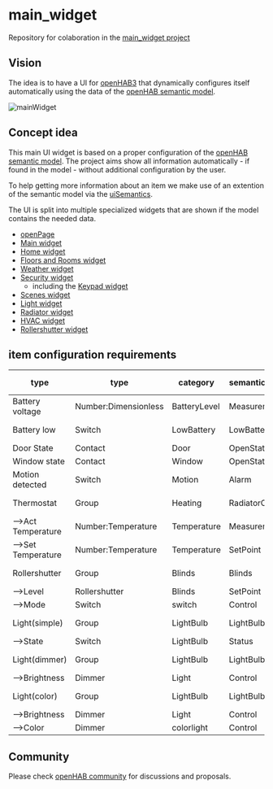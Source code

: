 # main_widget
Repository for colaboration in the [main_widget project](https://community.openhab.org/t/oh3-main-ui-main-widget-part-1-the-main-widget/138812)

## Vision
The idea is to have a UI for [openHAB3](https://www.openhab.org/) that dynamically  configures itself automatically using the data of the [openHAB semantic model](https://www.openhab.org/docs/tutorial/model.html#semantic-model).

![mainWidget](images/mainWidget_overview.jpg)

## Concept idea
This main UI widget is based on a proper configuration of the [openHAB semantic model](https://www.openhab.org/docs/tutorial/model.html#semantic-model). The project aims show all information automatically - if found in the model - without additional configuration by the user.

To help getting more information about an item we make use of an extention of the semantic model via the [uiSemantics](https://community.openhab.org/t/semantic-ui-using-enriched-semantic-to-ease-ui-creation/116882).

The UI is split into multiple specialized widgets that are shown if the model contains the needed data.

* [openPage](mainWidget/openPage.md)
* [Main widget](mainWidget/main_widget.md)
* [Home widget](mainWidget/main_widget_Home.md)
* [Floors and Rooms widget](mainWidget/main_widget_FloorsAndRooms.md)
* [Weather widget](Weather\main_widget_Weather_Card.md)
* [Security widget](Security\main_widget_Security_Card.md)
  * including the [Keypad widget](Security\main_widget_Security_Keypad.md)
* [Scenes widget](Scenes\main_widget_Scene_Card.md)
* [Light widget](Lights\main_widget_Light_Card.md)
* [Radiator widget](RadiatorControl\main_widget_RadiatorControl_Card.md)
* [HVAC widget](HVAC\main_widget_HVAC_Card.md)
* [Rollershutter widget](Rollershutter\main_widget_Rollershutter_Card.md)

## item configuration requirements
| type               | type                 | category     | semantic class  | semantic property | used in card        |
| ------------------ | -------------------- | ------------ | --------------- | ----------------- | ------------------- |
| Battery voltage    | Number:Dimensionless | BatteryLevel | Measurement     | Voltage           | Radiator extended   |
| Battery low        | Switch               | LowBattery   | LowBattery      | Voltage           | Radiator extended   |
| Door State         | Contact              | Door         | OpenState       | Opening           | Security            |
| Window state       | Contact              | Window       | OpenState       | Opening           | Security            |
| Motion detected    | Switch               | Motion       | Alarm           | Presence          | Security            |
| Thermostat         | Group                | Heating      | RadiatorControl | None / don't care | Radiator (extended) |
| -->Act Temperature | Number:Temperature   | Temperature  | Measurement     | Temperature       | Radiator (extended) |
| -->Set Temperature | Number:Temperature   | Temperature  | SetPoint        | Temperature       | Radiator (extended) |
| Rollershutter      | Group                | Blinds       | Blinds          | None / don't care | Rollershutter       |
| -->Level           | Rollershutter        | Blinds       | SetPoint        | Level             | Rollershutter       |
| -->Mode            | Switch               | switch       | Control         | Level             | Rollershutter       |
| Light(simple)      | Group                | LightBulb    | LightBulb       | None / don't care | Light               |
| -->State           | Switch               | LightBulb    | Status          | Light             | Light               |
| Light(dimmer)      | Group                | LightBulb    | LightBulb       | None / don't care | Light               |
| -->Brightness      | Dimmer               | Light        | Control         | Light             | Light               |
| Light(color)       | Group                | LightBulb    | LightBulb       | None / don't care | Light               |
| -->Brightness      | Dimmer               | Light        | Control         | Light             | Light               |
| -->Color           | Dimmer               | colorlight   | Control         | Light             | Light               |

## Community
Please check [openHAB community](https://community.openhab.org/t/oh3-main-ui-new-main-widget-development-and-testing-wip/138794) for discussions and proposals.
